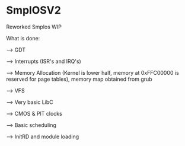 # SmplOSV2
Reworked Smplos WIP

What is done:

  --> GDT
  
  --> Interrupts (ISR's and IRQ's)
  
  --> Memory Allocation (Kernel is lower half, memory at 0xFFC00000 is reserved for page tables), memory map obtained from grub
  
  --> VFS
  
  --> Very basic LibC
  
  --> CMOS & PIT clocks
  
  --> Basic scheduling
  
  --> InitRD and module loading
